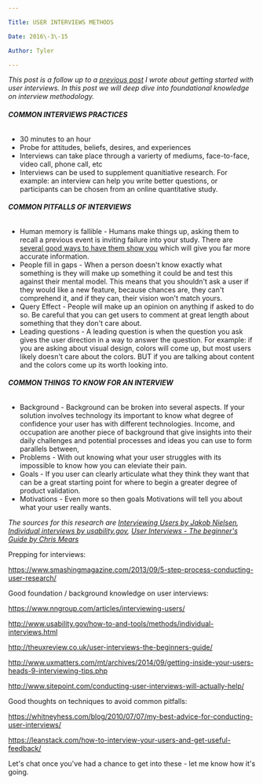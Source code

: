 ```yaml
---

Title: USER INTERVIEWS METHODS

Date: 2016\-3\-15

Author: Tyler

---
```


*This post is a follow up to a *[*previous post*](https://www.tymerry.com/user-interview-methods/tymerry.com/getting-started-with-user-research/)* I wrote about getting started with user interviews\. In this post we will deep dive into foundational knowledge on interview methodology\.*

###### <a id="_wstao5hp7dfe"></a>__COMMON INTERVIEWS PRACTICES__

- 30 minutes to an hour
- Probe for attitudes, beliefs, desires, and experiences
- Interviews can take place through a varierty of mediums, face\-to\-face, video call, phone call, etc
- Interviews can be used to supplement quanitiative research\. For example: an interview can help you write better questions, or participants can be chosen from an online quantitative study\.

###### <a id="_ey1qdonc71wc"></a>__COMMON PITFALLS OF INTERVIEWS__

- Human memory is fallible \- Humans make things up, asking them to recall a previous event is inviting failure into your study\. There are [several good ways to have them show you](http://tymerry.com/dont-listen-to-your-users-have-them-show-you/) which will give you far more accurate information\.
- People fill in gaps \- When a person doesn't know exactly what something is they will make up something it could be and test this against their mental model\. This means that you shouldn't ask a user if they would like a new feature, because chances are, they can't comprehend it, and if they can, their vision won't match yours\.
- Query Effect \- People will make up an opinion on anything if asked to do so\. Be careful that you can get users to comment at great length about something that they don't care about\.
- Leading questions \- A leading question is when the question you ask gives the user direction in a way to answer the question\. For example: if you are asking about visual design, colors will come up, but most users likely doesn't care about the colors\. BUT if you are talking about content and the colors come up its worth looking into\.

###### <a id="_a3ylewv9cipi"></a>__COMMON THINGS TO KNOW FOR AN INTERVIEW__

- Background \- Background can be broken into several aspects\. If your solution involves technology its important to know what degree of confidence your user has with different technologies\. Income, and occupation are another piece of background that give insights into their daily challenges and potential processes and ideas you can use to form parallels between,
- Problems \- With out knowing what your user struggles with its impossible to know how you can eleviate their pain\.
- Goals \- If you user can clearly articulate what they think they want that can be a great starting point for where to begin a greater degree of product validation\.
- Motivations \- Even more so then goals Motivations will tell you about what your user really wants\.

*The sources for this research are *[*Interviewing Users by Jakob Nielsen*](https://www.nngroup.com/articles/interviewing-users/)*, *[*Individual interviews by usability\.gov*](http://www.usability.gov/how-to-and-tools/methods/individual-interviews.html)*, [User Interviews \- The beginner's Guide by Chris Mears](http://theuxreview.co.uk/user-interviews-the-beginners-guide/)*

Prepping for interviews:

[https://www\.smashingmagazine\.com/2013/09/5\-step\-process\-conducting\-user\-research/](https://www.smashingmagazine.com/2013/09/5-step-process-conducting-user-research/)

Good foundation / background knowledge on user interviews:

[https://www\.nngroup\.com/articles/interviewing\-users/](https://www.nngroup.com/articles/interviewing-users/)

[http://www\.usability\.gov/how\-to\-and\-tools/methods/individual\-interviews\.html](http://www.usability.gov/how-to-and-tools/methods/individual-interviews.html)

[http://theuxreview\.co\.uk/user\-interviews\-the\-beginners\-guide/](http://theuxreview.co.uk/user-interviews-the-beginners-guide/)

[http://www\.uxmatters\.com/mt/archives/2014/09/getting\-inside\-your\-users\-heads\-9\-interviewing\-tips\.php](http://www.uxmatters.com/mt/archives/2014/09/getting-inside-your-users-heads-9-interviewing-tips.php)

[http://www\.sitepoint\.com/conducting\-user\-interviews\-will\-actually\-help/](http://www.sitepoint.com/conducting-user-interviews-will-actually-help/)

Good thoughts on techniques to avoid common pitfalls:

[https://whitneyhess\.com/blog/2010/07/07/my\-best\-advice\-for\-conducting\-user\-interviews/](https://whitneyhess.com/blog/2010/07/07/my-best-advice-for-conducting-user-interviews/)

[https://leanstack\.com/how\-to\-interview\-your\-users\-and\-get\-useful\-feedback/](https://leanstack.com/how-to-interview-your-users-and-get-useful-feedback/)

Let's chat once you've had a chance to get into these \- let me know how it's going\.


